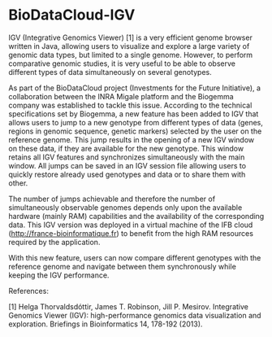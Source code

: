 # BioDataCloud-IGV

IGV (Integrative Genomics Viewer) [1] is a very efficient genome browser written in Java, allowing users to visualize and explore a large variety of genomic data types, but limited to a single genome. However, to perform comparative genomic studies, it is very useful to be able to observe different types of data simultaneously on several genotypes.

As part of the BioDataCloud project (Investments for the Future Initiative), a collaboration between the INRA Migale platform and the Biogemma company was established to tackle this issue. According to the technical specifications set by Biogemma, a new feature has been added to IGV that allows users to jump to a new genotype from different types of data (genes, regions in genomic sequence, genetic markers) selected by the user on the reference genome. 
This jump results in the opening of a new IGV window on these data, if they are available for the new genotype. This window retains all IGV features and synchronizes simultaneously with the main window. 
All jumps can be saved in an IGV session file allowing users to quickly restore already used genotypes and data or to share them with other.

The number of jumps achievable and therefore the number of simultaneously observable genomes depends only upon the available hardware (mainly RAM) capabilities and the availability of the corresponding data.
This  IGV version was deployed in a virtual machine of the IFB cloud (http://france-bioinformatique.fr) to benefit from the high RAM resources required by the application. 

With this new feature, users can now compare different genotypes with the reference genome and navigate between them synchronously while keeping the IGV performance.



References:

[1] Helga Thorvaldsdóttir, James T. Robinson, Jill P. Mesirov. Integrative Genomics Viewer (IGV): high-performance genomics data visualization and exploration. Briefings in Bioinformatics 14, 178-192 (2013).

